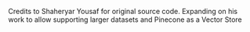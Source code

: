 
Credits to Shaheryar Yousaf for original source code.
Expanding on his work to allow supporting larger datasets and Pinecone as a Vector Store



